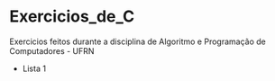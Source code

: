 # Exercicios_de_C
 Exercicios feitos durante a disciplina de Algoritmo e Programação de Computadores  - UFRN

 * Lista 1 
